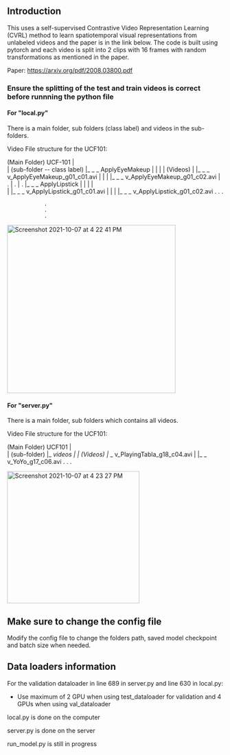## Introduction
This uses a self-supervised Contrastive Video Representation Learning (CVRL) method to learn spatiotemporal visual representations from unlabeled videos and the paper is in the link below. The code is built using pytorch and each video is split into 2 clips with 16 frames with random transformations as mentioned in the paper.

Paper: https://arxiv.org/pdf/2008.03800.pdf

### Ensure the splitting of the test and train videos is correct before runnning the python file

#### For "local.py"
There is a main folder, sub folders (class label) and videos in the sub-folders.

Video File structure for the UCF101:

(Main Folder)
UCF-101
  |   
  |   (sub-folder -- class label)
  |_ _ _ ApplyEyeMakeup
  |            |
  |            |                (Videos)
  |            |_ _ _ v_ApplyEyeMakeup_g01_c01.avi
  |            |
  |            |_ _ _ v_ApplyEyeMakeup_g01_c02.avi
  |                              .
  |                              .
  |                              .
  |_ _ _ ApplyLipstick
  |            |
  |            |               
  |            |_ _ _ v_ApplyLipstick_g01_c01.avi
  |            |
  |            |_ _ _ v_ApplyLipstick_g01_c02.avi
                                 .
                                 .
                                 .
                
                
                .
                .
                .
 
<img width="392" alt="Screenshot 2021-10-07 at 4 22 41 PM" src="https://user-images.githubusercontent.com/30610249/136347333-96c318d9-7726-40ad-a26f-c74c1e23fb54.png">

#### For "server.py"
There is a main folder, sub folders which contains all videos.

Video File structure for the UCF101:

(Main Folder)
UCF101
  |   
  |   (sub-folder)
  |_ _videos
        |
        |         (Videos)
        |_ _ v_PlayingTabla_g18_c04.avi
        |
        |_ _ v_YoYo_g17_c06.avi
                   .
                   .
                   .
                   
<img width="308" alt="Screenshot 2021-10-07 at 4 23 27 PM" src="https://user-images.githubusercontent.com/30610249/136347459-66bd3e6e-6717-457d-bee9-ded4e9fea0eb.png">


## Make sure to change the config file

Modify the config file to change the folders path, saved model checkpoint and batch size when needed.

## Data loaders information

For the validation dataloader in line 689 in server.py and line 630 in local.py:
- Use maximum of 2 GPU when using test_dataloader for validation and 4 GPUs when using val_dataloader

local.py is done on the computer 

server.py is done on the server

run_model.py is still in progress

